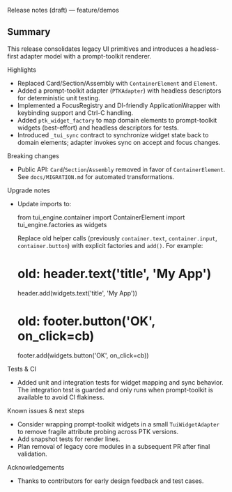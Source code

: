 Release notes (draft) — feature/demos

Summary
-------
This release consolidates legacy UI primitives and introduces a headless-first
adapter model with a prompt-toolkit renderer.

Highlights
- Replaced Card/Section/Assembly with `ContainerElement` and `Element`.
- Added a prompt-toolkit adapter (`PTKAdapter`) with headless descriptors for
  deterministic unit testing.
- Implemented a FocusRegistry and DI-friendly ApplicationWrapper with keybinding
  support and Ctrl-C handling.
- Added `ptk_widget_factory` to map domain elements to prompt-toolkit widgets
  (best-effort) and headless descriptors for tests.
- Introduced `_tui_sync` contract to synchronize widget state back to domain
  elements; adapter invokes sync on accept and focus changes.

Breaking changes
- Public API: `Card`/`Section`/`Assembly` removed in favor of
  `ContainerElement`. See `docs/MIGRATION.md` for automated transformations.

Upgrade notes
- Update imports to:

    from tui_engine.container import ContainerElement
    import tui_engine.factories as widgets

  Replace old helper calls (previously `container.text`, `container.input`,
  `container.button`) with explicit factories and `add()`. For example:

    # old: header.text('title', 'My App')
    header.add(widgets.text('title', 'My App'))

    # old: footer.button('OK', on_click=cb)
    footer.add(widgets.button('OK', on_click=cb))

Tests & CI
- Added unit and integration tests for widget mapping and sync behavior. The
  integration test is guarded and only runs when prompt-toolkit is available to
  avoid CI flakiness.

Known issues & next steps
- Consider wrapping prompt-toolkit widgets in a small `TuiWidgetAdapter` to
  remove fragile attribute probing across PTK versions.
- Add snapshot tests for render lines.
- Plan removal of legacy core modules in a subsequent PR after final
  validation.

Acknowledgements
- Thanks to contributors for early design feedback and test cases.